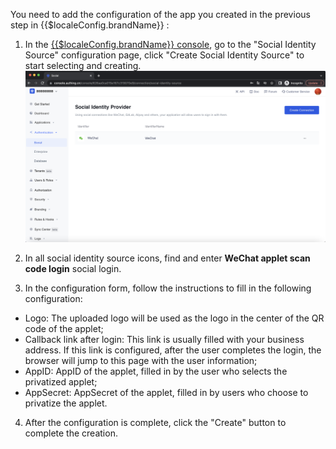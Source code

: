 <IntegrationDetailCard :title="`Fill in the WeChat applet configuration in ${$localeConfig.brandName}`">

You need to add the configuration of the app you created in the previous step in {{$localeConfig.brandName}} :

1. In the [{{$localeConfig.brandName}} console](https://console.authing.cn), go to the "Social Identity Source" configuration page, click "Create Social Identity Source" to start selecting and creating.
    ![](./images/create_social.png)
  
2. In all social identity source icons, find and enter **WeChat applet scan code login** social login.
3. In the configuration form, follow the instructions to fill in the following configuration:

- Logo: The uploaded logo will be used as the logo in the center of the QR code of the applet;
- Callback link after login: This link is usually filled with your business address. If this link is configured, after the user completes the login, the browser will jump to this page with the user information;
- AppID: AppID of the applet, filled in by the user who selects the privatized applet;
- AppSecret: AppSecret of the applet, filled in by users who choose to privatize the applet.

4. After the configuration is complete, click the "Create" button to complete the creation.

</IntegrationDetailCard>
